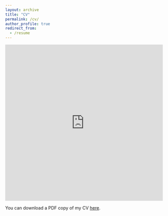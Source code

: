 ```yaml
---
layout: archive
title: "CV"
permalink: /cv/
author_profile: true
redirect_from:
  - /resume
---
```


<iframe src="https://kimyoungwon.github.io/files/Kim_Youngwon_CV.pdf" width="100%" height="500" frameborder="no" border="0" marginwidth="0" marginheight="0"></iframe>

You can download a PDF copy of my CV [here](https://kimyoungwon.github.io/personal_page/files/Kim_Youngwon_CV.pdf).